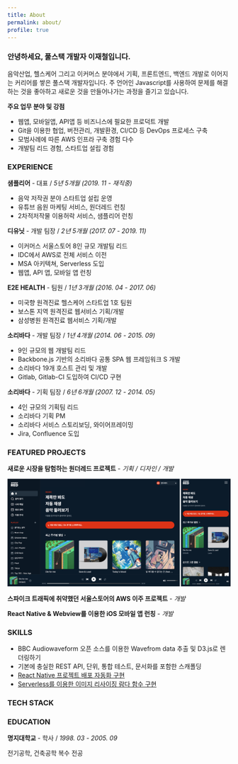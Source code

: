```yaml
---
title: About
permalink: about/
profile: true
---
```


### 안녕하세요, 풀스택 개발자 이재철입니다.

음악산업, 헬스케어 그리고 이커머스 분야에서 기획, 프론트엔드, 백엔드 개발로 이어지는 커리어를 쌓은 풀스택 개발자입니다. 주 언어인 Javascript를 사용하여 문제를 해결하는 것을 좋아하고 새로운 것을 만들어나가는 과정을 즐기고 있습니다. 

**주요 업무 분야 및 강점**

* 웹앱, 모바일앱, API앱 등 비즈니스에 필요한 프로덕트 개발
* Git을 이용한 협업, 버전관리, 개발환경, CI/CD 등 DevOps 프로세스 구축
* 모범사례에 따른 AWS 인프라 구축 경험 다수
* 개발팀 리드 경험, 스타트업 설립 경험

### EXPERIENCE

**샘플리어** - 대표 / _5년 5개월 (2019. 11 - 재직중)_

* 음악 저작권 분야 스타트업 설립 운영
* 유튜브 음원 마케팅 서비스, 원더레드 런칭
* 2차적저작물 이용허락 서비스, 샘플리어 런칭

**디유닛** - 개발 팀장 / _2년 5개월 (2017. 07 - 2019. 11)_

* 이커머스 서울스토어 8인 규모 개발팀 리드
* IDC에서 AWS로 전체 서비스 이전
* MSA 아키텍쳐, Serverless 도입
* 웹앱, API 앱, 모바일 앱 런칭

**E2E HEALTH** - 팀원 / _1년 3개월 (2016. 04 - 2017. 06)_

* 미국향 원격진료 헬스케어 스타트업 1호 팀원
* 보스톤 지역 원격진료 웹서비스 기획/개발
* 삼성병원 원격진료 웹서비스 기획/개발

**소리바다** - 개발 팀장 / _1년 4개월 (2014. 06 - 2015. 09)_

* 9인 규모의 웹 개발팀 리드
* Backbone.js 기반의 소리바다 공통 SPA 웹 프레임워크 S 개발
* 소리바다 19개 호스트 관리 및 개발
* Gitlab, Gitlab-CI 도입하여 CI/CD 구현

**소리바다** - 기획 팀장 / _6년 6개월 (2007. 12 - 2014. 05)_

* 4인 규모의 기획팀 리드
* 소리바다 기획 PM
* 소리바다 서비스 스토리보딩, 와이어프레이밍
* Jira, Confluence 도입

### FEATURED PROJECTS

**새로운 시장을 탐험하는 원더레드 프로젝트** - _기획 / 디자인 / 개발_

![Responsive Web](/assets/images/2025/2025-03-28-wonder-red.png)

**스파이크 트래픽에 취약했던 서울스토어의 AWS 이주 프로젝트** - _개발_

**React Native & Webview를 이용한 iOS 모바일 앱 런칭** - _개발_

### SKILLS

* BBC Audiowaveform 오픈 소스를 이용한 Wavefrom data 추출 및 D3.js로 렌더링하기
* 기본에 충실한 REST API, 단위, 통합 테스트, 문서화를 포함한 스캐폴딩
* [React Native 프로젝트 배포 자동화 구현](https://afrobambacar.github.io/2019/01/react-native-ci-cd-with-travis-ci-and-fastlane.html)
* [Serverless를 이용한 이미지 리사이징 람다 함수 구현](https://afrobambacar.github.io/2018/12/image-resizing-with-lambda-edge.html)

### TECH STACK

### EDUCATION

**명지대학교** - 학사 / _1998. 03 - 2005. 09_

전기공학, 건축공학 복수 전공

